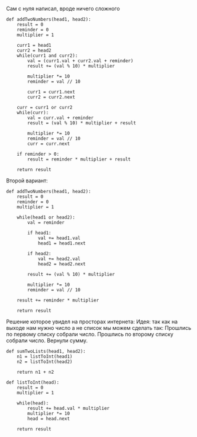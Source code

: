 Сам с нуля написал, вроде ничего сложного

```python3
def addTwoNumbers(head1, head2):
    result = 0
    reminder = 0
    multiplier = 1

    curr1 = head1
    curr2 = head2
    while(curr1 and curr2):
        val = (curr1.val + curr2.val + reminder)
        result += (val % 10) * multiplier

        multiplier *= 10
        reminder = val // 10

        curr1 = curr1.next
        curr2 = curr2.next

    curr = curr1 or curr2
    while(curr):
        val = curr.val + reminder
        result = (val % 10) * multiplier + result

        multiplier *= 10
        reminder = val // 10
        curr = curr.next

    if reminder > 0:
        result = reminder * multiplier + result

    return result
```

Второй вариант:
```python3
def addTwoNumbers(head1, head2):
    result = 0
    reminder = 0
    multiplier = 1

    while(head1 or head2):
        val = reminder
        
        if head1:
            val += head1.val
            head1 = head1.next
        
        if head2:
            val += head2.val
            head2 = head2.next
        
        result += (val % 10) * multiplier

        multiplier *= 10
        reminder = val // 10

    result += reminder * multiplier

    return result
```

Решение которое увидел на просторах интернета:
Идея: так как на выходе нам нужно число а не список мы можем сделать так:
Прошлись по первому списку собрали число.
Прошлись по второму списку собрали число.
Вернули сумму.
```python3
def sumTwoLists(head1, head2):
    n1 = listToInt(head1)
    n2 = listToInt(head2)
    
    return n1 + n2
    
def listToInt(head):
    result = 0
    multiplier = 1
    
    while(head):
        result += head.val * multiplier
        multiplier *= 10
        head = head.next
 
    return result
```

